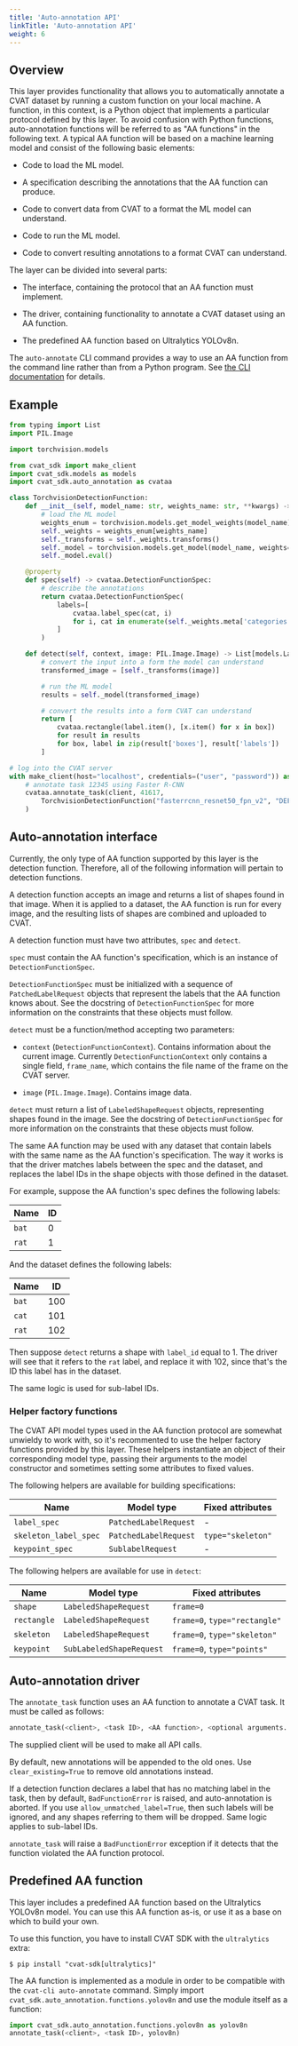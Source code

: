 ```yaml
---
title: 'Auto-annotation API'
linkTitle: 'Auto-annotation API'
weight: 6
---
```


## Overview

This layer provides functionality that allows you to automatically annotate a CVAT dataset
by running a custom function on your local machine.
A function, in this context, is a Python object that implements a particular protocol
defined by this layer.
To avoid confusion with Python functions,
auto-annotation functions will be referred to as "AA functions" in the following text.
A typical AA function will be based on a machine learning model
and consist of the following basic elements:

- Code to load the ML model.

- A specification describing the annotations that the AA function can produce.

- Code to convert data from CVAT to a format the ML model can understand.

- Code to run the ML model.

- Code to convert resulting annotations to a format CVAT can understand.

The layer can be divided into several parts:

- The interface, containing the protocol that an AA function must implement.

- The driver, containing functionality to annotate a CVAT dataset using an AA function.

- The predefined AA function based on Ultralytics YOLOv8n.

The `auto-annotate` CLI command provides a way to use an AA function from the command line
rather than from a Python program.
See [the CLI documentation](/docs/api_sdk/cli/) for details.

## Example

```python
from typing import List
import PIL.Image

import torchvision.models

from cvat_sdk import make_client
import cvat_sdk.models as models
import cvat_sdk.auto_annotation as cvataa

class TorchvisionDetectionFunction:
    def __init__(self, model_name: str, weights_name: str, **kwargs) -> None:
        # load the ML model
        weights_enum = torchvision.models.get_model_weights(model_name)
        self._weights = weights_enum[weights_name]
        self._transforms = self._weights.transforms()
        self._model = torchvision.models.get_model(model_name, weights=self._weights, **kwargs)
        self._model.eval()

    @property
    def spec(self) -> cvataa.DetectionFunctionSpec:
        # describe the annotations
        return cvataa.DetectionFunctionSpec(
            labels=[
                cvataa.label_spec(cat, i)
                for i, cat in enumerate(self._weights.meta['categories'])
            ]
        )

    def detect(self, context, image: PIL.Image.Image) -> List[models.LabeledShapeRequest]:
        # convert the input into a form the model can understand
        transformed_image = [self._transforms(image)]

        # run the ML model
        results = self._model(transformed_image)

        # convert the results into a form CVAT can understand
        return [
            cvataa.rectangle(label.item(), [x.item() for x in box])
            for result in results
            for box, label in zip(result['boxes'], result['labels'])
        ]

# log into the CVAT server
with make_client(host="localhost", credentials=("user", "password")) as client:
    # annotate task 12345 using Faster R-CNN
    cvataa.annotate_task(client, 41617,
        TorchvisionDetectionFunction("fasterrcnn_resnet50_fpn_v2", "DEFAULT", box_score_thresh=0.5),
    )
```

## Auto-annotation interface

Currently, the only type of AA function supported by this layer is the detection function.
Therefore, all of the following information will pertain to detection functions.

A detection function accepts an image and returns a list of shapes found in that image.
When it is applied to a dataset, the AA function is run for every image,
and the resulting lists of shapes are combined and uploaded to CVAT.

A detection function must have two attributes, `spec` and `detect`.

`spec` must contain the AA function's specification,
which is an instance of `DetectionFunctionSpec`.

`DetectionFunctionSpec` must be initialized with a sequence of `PatchedLabelRequest` objects
that represent the labels that the AA function knows about.
See the docstring of `DetectionFunctionSpec` for more information on the constraints
that these objects must follow.

`detect` must be a function/method accepting two parameters:

- `context` (`DetectionFunctionContext`).
  Contains information about the current image.
  Currently `DetectionFunctionContext` only contains a single field, `frame_name`,
  which contains the file name of the frame on the CVAT server.

- `image` (`PIL.Image.Image`).
  Contains image data.

`detect` must return a list of `LabeledShapeRequest` objects,
representing shapes found in the image.
See the docstring of `DetectionFunctionSpec` for more information on the constraints
that these objects must follow.

The same AA function may be used with any dataset that contain labels with the same name
as the AA function's specification.
The way it works is that the driver matches labels between the spec and the dataset,
and replaces the label IDs in the shape objects with those defined in the dataset.

For example, suppose the AA function's spec defines the following labels:

| Name  | ID |
|-------|----|
| `bat` |  0 |
| `rat` |  1 |

And the dataset defines the following labels:

| Name  | ID  |
|-------|-----|
| `bat` | 100 |
| `cat` | 101 |
| `rat` | 102 |

Then suppose `detect` returns a shape with `label_id` equal to 1.
The driver will see that it refers to the `rat` label, and replace it with 102,
since that's the ID this label has in the dataset.

The same logic is used for sub-label IDs.

### Helper factory functions

The CVAT API model types used in the AA function protocol are somewhat unwieldy to work with,
so it's recommented to use the helper factory functions provided by this layer.
These helpers instantiate an object of their corresponding model type,
passing their arguments to the model constructor
and sometimes setting some attributes to fixed values.

The following helpers are available for building specifications:

| Name                  | Model type            | Fixed attributes  |
|-----------------------|-----------------------|-------------------|
| `label_spec`          | `PatchedLabelRequest` | -                 |
| `skeleton_label_spec` | `PatchedLabelRequest` | `type="skeleton"` |
| `keypoint_spec`       | `SublabelRequest`     | -                 |

The following helpers are available for use in `detect`:

| Name        | Model type               | Fixed attributes              |
|-------------|--------------------------|-------------------------------|
| `shape`     | `LabeledShapeRequest`    | `frame=0`                     |
| `rectangle` | `LabeledShapeRequest`    | `frame=0`, `type="rectangle"` |
| `skeleton`  | `LabeledShapeRequest`    | `frame=0`, `type="skeleton"`  |
| `keypoint`  | `SubLabeledShapeRequest` | `frame=0`, `type="points"`    |

## Auto-annotation driver

The `annotate_task` function uses an AA function to annotate a CVAT task.
It must be called as follows:

```python
annotate_task(<client>, <task ID>, <AA function>, <optional arguments...>)
```

The supplied client will be used to make all API calls.

By default, new annotations will be appended to the old ones.
Use `clear_existing=True` to remove old annotations instead.

If a detection function declares a label that has no matching label in the task,
then by default, `BadFunctionError` is raised, and auto-annotation is aborted.
If you use `allow_unmatched_label=True`, then such labels will be ignored,
and any shapes referring to them will be dropped.
Same logic applies to sub-label IDs.

`annotate_task` will raise a `BadFunctionError` exception
if it detects that the function violated the AA function protocol.

## Predefined AA function

This layer includes a predefined AA function based on the Ultralytics YOLOv8n model.
You can use this AA function as-is, or use it as a base on which to build your own.

To use this function, you have to install CVAT SDK with the `ultralytics` extra:

```console
$ pip install "cvat-sdk[ultralytics]"
```

The AA function is implemented as a module
in order to be compatible with the `cvat-cli auto-annotate` command.
Simply import `cvat_sdk.auto_annotation.functions.yolov8n`
and use the module itself as a function:

```python
import cvat_sdk.auto_annotation.functions.yolov8n as yolov8n
annotate_task(<client>, <task ID>, yolov8n)
```
